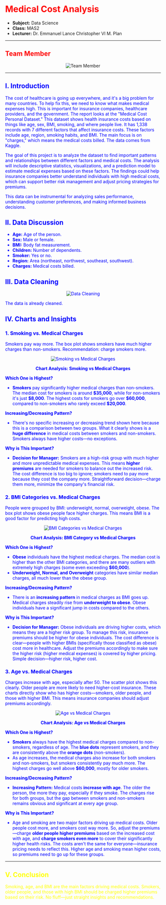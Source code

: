 <!-- Readme for Medical Cost Analysis -->

<h1 style="color: red;">Medical Cost Analysis</h1>
<ul>
    <li><strong>Subject:</strong> Data Science</li>
    <li><strong>Class:</strong> MAS2</li>
    <li><strong>Lecturer:</strong> Dr. Emmanuel Lance Christopher VI M. Plan</li>
</ul>

---

<h2 style="color: red;">Team Member</h2>

<p align="center">
    <img alt="Team Member" src="https://github.com/user-attachments/assets/b74ef97e-0826-4a53-94c5-641db8353f3e">
</p>

---

<div style="color: blue;">
<h2>I. Introduction</h2>
<p>The cost of healthcare is going up everywhere, and it's a big problem for many countries. To help fix this, we need to know what makes medical expenses high. This is important for insurance companies, healthcare providers, and the government. The report looks at the "Medical Cost Personal Dataset." This dataset shows health insurance costs based on things like age, sex, BMI, smoking, and where people live. It has 1,338 records with 7 different factors that affect insurance costs. These factors include age, region, smoking habits, and BMI. The main focus is on "charges," which means the medical costs billed. The data comes from Kaggle.</p>
<p>The goal of this project is to analyze the dataset to find important patterns and relationships between different factors and medical costs. The analysis will include descriptive statistics, visualizations, and a prediction model to estimate medical expenses based on these factors. The findings could help insurance companies better understand individuals with high medical costs, which can support better risk management and adjust pricing strategies for premiums.</p>
<p>This data can be instrumental for analyzing sales performance, understanding customer preferences, and making informed business decisions.</p>

<h2>II. Data Discussion</h2>
<ul>
    <li><strong>Age:</strong> Age of the person.</li>
    <li><strong>Sex:</strong> Male or female.</li>
    <li><strong>BMI:</strong> Body fat measurement.</li>
    <li><strong>Children:</strong> Number of dependents.</li>
    <li><strong>Smoker:</strong> Yes or no.</li>
    <li><strong>Region:</strong> Area (northeast, northwest, southeast, southwest).</li>
    <li><strong>Charges:</strong> Medical costs billed.</li>
</ul>

<h2>III. Data Cleaning</h2>
<p align="center">
    <img alt="Data Cleaning" src="https://github.com/user-attachments/assets/8380c6ab-24e9-4a27-84cd-77063058214b">
</p>
<p>The data is already cleaned.</p>

<h2>IV. Charts and Insights</h2>

<h3>1. Smoking vs. Medical Charges</h3>
<p>Smokers pay way more. The box plot shows smokers have much higher charges than non-smokers. Recommendation: charge smokers more.</p>
<p align="center">
    <img alt="Smoking vs Medical Charges" src="https://github.com/user-attachments/assets/400166d9-384b-4f84-80c3-cfa311181709">
</p>

<p align="center"><strong>Chart Analysis: Smoking vs Medical Charges</strong></p>

<strong>Which One is Highest?</strong>
<ul>
    <li><strong>Smokers</strong> pay significantly higher medical charges than non-smokers. The median cost for smokers is around <strong>$35,000</strong>, while for non-smokers it's just <strong>$8,000</strong>. The highest costs for smokers go over <strong>$60,000</strong>, compared to non-smokers who rarely exceed <strong>$20,000</strong>.</li>
</ul>

<strong>Increasing/Decreasing Pattern?</strong>
<ul>
    <li>There's no specific increasing or decreasing trend shown here because this is a comparison between two groups. What it clearly shows is a <strong>huge difference</strong> in medical costs between smokers and non-smokers. Smokers always have higher costs—no exceptions.</li>
</ul>

<strong>Why is This Important?</strong>
<ul>
    <li><strong>Decision for Manager:</strong> Smokers are a high-risk group with much higher and more unpredictable medical expenses. This means <strong>higher premiums</strong> are needed for smokers to balance out the increased risk. The cost difference is too big to ignore; smokers need to pay more because they cost the company more. Straightforward decision—charge them more, minimize the company's financial risk.</li>
</ul>

<h3>2. BMI Categories vs. Medical Charges</h3>
<p>People were grouped by BMI: underweight, normal, overweight, obese. The box plot shows obese people face higher charges. This means BMI is a good factor for predicting high costs.</p>
<p align="center">
    <img alt="BMI Categories vs Medical Charges" src="https://github.com/user-attachments/assets/ec0abee4-7214-4d00-b007-54f89cced786">
</p>

<p align="center"><strong>Chart Analysis: BMI Category vs Medical Charges</strong></p>

<strong>Which One is Highest?</strong>
<ul>
    <li><strong>Obese</strong> individuals have the highest medical charges. The median cost is higher than the other BMI categories, and there are many outliers with extremely high charges (some even exceeding <strong>$60,000</strong>).</li>
    <li><strong>Underweight, Normal, and Overweight</strong> categories have similar median charges, all much lower than the obese group.</li>
</ul>

<strong>Increasing/Decreasing Pattern?</strong>
<ul>
    <li>There is an <strong>increasing pattern</strong> in medical charges as BMI goes up. Medical charges steadily rise from <strong>underweight to obese</strong>. Obese individuals have a significant jump in costs compared to the others.</li>
</ul>

<strong>Why is This Important?</strong>
<ul>
    <li><strong>Decision for Manager:</strong> Obese individuals are driving higher costs, which means they are a higher risk group. To manage this risk, insurance premiums should be higher for obese individuals. The cost difference is clear—people with higher BMIs (specifically those classified as obese) cost more in healthcare. Adjust the premiums accordingly to make sure the higher risk (higher medical expenses) is covered by higher pricing. Simple decision—higher risk, higher cost.</li>
</ul>

<h3>3. Age vs. Medical Charges</h3>
<p>Charges increase with age, especially after 50. The scatter plot shows this clearly. Older people are more likely to need higher-cost insurance. These charts directly show who has higher costs—smokers, older people, and those with higher BMI. This means insurance companies should adjust premiums accordingly.</p>
<p align="center">
    <img alt="Age vs Medical Charges" src="https://github.com/user-attachments/assets/85e7baca-e438-43b9-a7f9-5ddc387d20c5">
</p>

<p align="center"><strong>Chart Analysis: Age vs Medical Charges</strong></p>

<strong>Which One is Highest?</strong>
<ul>
    <li><strong>Smokers</strong> always have the highest medical charges compared to non-smokers, regardless of age. The <strong>blue dots</strong> represent smokers, and they are consistently above the <strong>orange dots</strong> (non-smokers).</li>
    <li>As age increases, the medical charges also increase for both smokers and non-smokers, but smokers consistently pay much more. The highest charges go well above <strong>$60,000</strong>, mostly for older smokers.</li>
</ul>

<strong>Increasing/Decreasing Pattern?</strong>
<ul>
    <li><strong>Increasing Pattern:</strong> Medical costs <strong>increase with age</strong>. The older the person, the more they pay, especially if they smoke. The charges rise for both groups, but the gap between smokers and non-smokers remains obvious and significant at every age group.</li>
</ul>

<strong>Why is This Important?</strong>
<ul>
    <li>Age and smoking are two major factors driving up medical costs. Older people cost more, and smokers cost way more. So, adjust the premiums—charge <strong>older people higher premiums</strong> based on the increased cost with age, and <strong>charge smokers even more</strong> to cover their significantly higher health risks. The costs aren't the same for everyone—insurance pricing needs to reflect this. Higher age and smoking mean higher costs, so premiums need to go up for these groups.</li>
</ul>
</div>

---

<div style="color: yellow;">
<h2>V. Conclusion</h2>
<p>Smoking, age, and BMI are the main factors driving medical costs. Smokers, older people, and those with high BMI should be charged higher premiums based on their risk. No fluff—just straight insights and recommendations.</p>
</div>
